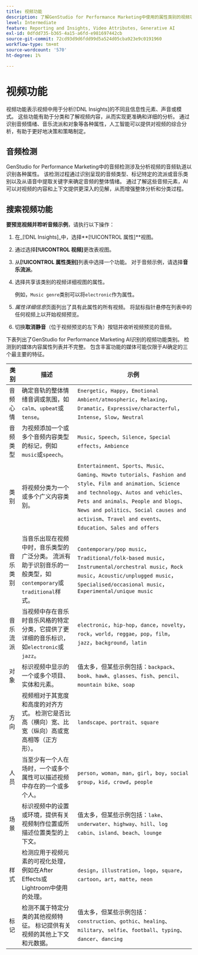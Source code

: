```yaml
---
title: 视频功能
description: 了解GenStudio for Performance Marketing中使用的属性类别的视频功能。
level: Intermediate
feature: Reporting and Insights, Video Attributes, Generative AI
exl-id: 0dfdd735-b365-4a15-a6fd-e981697442cb
source-git-commit: 72cd93d9d6fdd99d5a524d05cba923e9c0191960
workflow-type: tm+mt
source-wordcount: '570'
ht-degree: 1%

---
```


# 视频功能

视频功能表示视频中用于分析[!DNL Insights]的不同且信息性元素、声音或模式。 这些功能有助于分类和了解视频内容，从而实现更准确和详细的分析。 通过识别音频情绪、音乐流派和对象等各种属性，人工智能可以提供对视频的综合分析，有助于更好地决策和策略制定。

## 音频检测

GenStudio for Performance Marketing中的音频检测涉及分析视频的音频轨道以识别各种属性。 该检测过程通过识别呈现的音频类型、标记特定的流派或音乐类别以及从语音中提取关键字来确定音频的整体情绪。 通过了解这些音频元素，AI可以对视频的内容和上下文提供更深入的见解，从而增强整体分析和分类过程。

## 搜索视频功能

**要预览视频并聆听音频示例**，请执行以下操作：

1. 在&#x200B;_[!DNL Insights]_中，选择&#x200B;**[!UICONTROL 属性]**视图。

1. 通过选择&#x200B;**[!UICONTROL 视频]**&#x200B;更改表视图。

1. 从&#x200B;**[!UICONTROL 属性类别]**&#x200B;列表中选择一个功能。 对于音频示例，请选择&#x200B;**音乐流派**。

1. 选择共享该类别的视频详细视图的属性。

   例如，`Music genre`类别可以将`electronic`作为属性。

1. _属性详细信息_&#x200B;页面列出了具有此属性的所有视频。 将鼠标指针悬停在列表中的任何视频上以开始视频预览。

1. 切换&#x200B;**取消静音**（位于视频预览的左下角）按钮并收听视频预览的音频。

下表列出了GenStudio for Performance Marketing AI识别的视频功能类别。 检测到的媒体内容属性列表并不完整。 包含丰富功能的媒体可能仅限于AI确定的三个最主要的特征。

<!-- For the writer: turn off word wrap to work with these tables. Option + Z -->

| 类别 | 描述 | 示例 |
| ------------------- | ------------------------------------------------------------------------------------------------------------ | --------------------------------------------------------------------------------------- |
| 音频心情 | 确定音轨的整体情绪音调或氛围，如`calm`、`upbeat`或`tense`。 | `Energetic`，`Happy`，`Emotional Ambient/atmospheric`，`Relaxing`，`Dramatic`，`Expressive/characterful`，`Intense`，`Slow`，`Neutral` |
| 音频类型 | 为视频添加一个或多个音频内容类型的标记，例如`music`或`speech`。 | `Music`，`Speech`，`Silence`，`Special effects`，`Ambience` |
| 类别 | 将视频分类为一个或多个广义内容类别。 | `Entertainment`、`Sports`、`Music`、`Gaming`、`Howto tutorials`、`Fashion and style`、`Film and animation`、`Science and technology`、`Autos and vehicles`、`Pets and animals`、`People and blogs`、`News and politics`、`Social causes and activism`、`Travel and events`、`Education`、`Sales and offers` |
| 音乐类别 | 当音乐出现在视频中时，音乐类型的广泛分类。 流派有助于识别音乐的一般类型，如`contemporary`或`traditional`样式。 | `Contemporary/pop music`，`Traditional/folk-based music`，`Instrumental/orchestral music`，`Rock music`，`Acoustic/unplugged music`，`Specialised/occasional music`，`Experimental/unique music` |
| 音乐流派 | 当视频中存在音乐时音乐风格的特定分类，它提供了更详细的音乐标识，如`electronic`或`jazz`。 | `electronic`，`hip-hop`，`dance`，`novelty`，`rock`，`world`，`reggae`，`pop`，`film`，`jazz`，`background`，`latin` |
| 对象 | 标识视频中显示的一个或多个项目、实体和元素。 | 值太多，但某些示例包括：`backpack`、`book`、`hawk`、`glasses`、`fish`、`pencil`、`mountain bike`、`soap` |
| 方向 | 视频相对于其宽度和高度的对齐方式。 检测它是否比高（横向）宽、比宽（纵向）高或宽高相等（正方形）。 | `landscape`、`portrait`、`square` |
| 人员 | 当至少有一个人在场时，一个或多个属性可以描述视频中存在的一个或多个人。 | `person`，`woman`，`man`，`girl`，`boy`，`social group`，`kid`，`crowd`，`people` |
| 场景 | 标识视频中的设置或环境，提供有关视频制作位置或所描述位置类型的上下文。 | 值太多，但某些示例包括：`lake`、`underwater`、`highway`、`hill`、`log cabin`、`island`、`beach`、`lounge` |
| 样式 | 检测应用于视频元素的可视化处理，例如在After Effects或Lightroom中使用的处理。 | `design`，`illustration`，`logo`，`square`，`cartoon`，`art`，`matte`，`neon` |
| 标记 | 检测不属于特定分类的其他视频特征。 标记提供有关视频的其他上下文和元数据。 | 值太多，但某些示例包括：`construction`、`gothic`、`healing`、`military`、`selfie`、`football`、`typing`、`dancer`、`dancing` |
